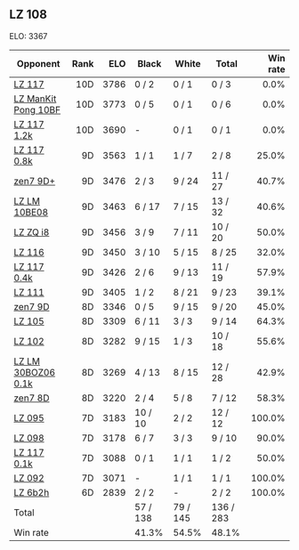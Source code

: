 ## LZ 108 ##

ELO: 3367

Opponent | Rank | ELO | Black | White | Total | Win rate
---------|-----:|----:|-------|-------|-------|-------:
[LZ 117](LZ%20117.md) | 10D | 3786 | 0 / 2 | 0 / 1 | 0 / 3 | 0.0%
[LZ ManKit Pong 10BF](LZ%20ManKit%20Pong%2010BF.md) | 10D | 3773 | 0 / 5 | 0 / 1 | 0 / 6 | 0.0%
[LZ 117 1.2k](LZ%20117%201.2k.md) | 10D | 3690 | - | 0 / 1 | 0 / 1 | 0.0%
[LZ 117 0.8k](LZ%20117%200.8k.md) | 9D | 3563 | 1 / 1 | 1 / 7 | 2 / 8 | 25.0%
[zen7 9D+](zen7%209D+.md) | 9D | 3476 | 2 / 3 | 9 / 24 | 11 / 27 | 40.7%
[LZ LM 10BE08](LZ%20LM%2010BE08.md) | 9D | 3463 | 6 / 17 | 7 / 15 | 13 / 32 | 40.6%
[LZ ZQ i8](LZ%20ZQ%20i8.md) | 9D | 3456 | 3 / 9 | 7 / 11 | 10 / 20 | 50.0%
[LZ 116](LZ%20116.md) | 9D | 3450 | 3 / 10 | 5 / 15 | 8 / 25 | 32.0%
[LZ 117 0.4k](LZ%20117%200.4k.md) | 9D | 3426 | 2 / 6 | 9 / 13 | 11 / 19 | 57.9%
[LZ 111](LZ%20111.md) | 9D | 3405 | 1 / 2 | 8 / 21 | 9 / 23 | 39.1%
[zen7 9D](zen7%209D.md) | 8D | 3346 | 0 / 5 | 9 / 15 | 9 / 20 | 45.0%
[LZ 105](LZ%20105.md) | 8D | 3309 | 6 / 11 | 3 / 3 | 9 / 14 | 64.3%
[LZ 102](LZ%20102.md) | 8D | 3282 | 9 / 15 | 1 / 3 | 10 / 18 | 55.6%
[LZ LM 30BOZ06 0.1k](LZ%20LM%2030BOZ06%200.1k.md) | 8D | 3269 | 4 / 13 | 8 / 15 | 12 / 28 | 42.9%
[zen7 8D](zen7%208D.md) | 8D | 3220 | 2 / 4 | 5 / 8 | 7 / 12 | 58.3%
[LZ 095](LZ%20095.md) | 7D | 3183 | 10 / 10 | 2 / 2 | 12 / 12 | 100.0%
[LZ 098](LZ%20098.md) | 7D | 3178 | 6 / 7 | 3 / 3 | 9 / 10 | 90.0%
[LZ 117 0.1k](LZ%20117%200.1k.md) | 7D | 3088 | 0 / 1 | 1 / 1 | 1 / 2 | 50.0%
[LZ 092](LZ%20092.md) | 7D | 3071 | - | 1 / 1 | 1 / 1 | 100.0%
[LZ 6b2h](LZ%206b2h.md) | 6D | 2839 | 2 / 2 | - | 2 / 2 | 100.0%
Total | | | 57 / 138 | 79 / 145 | 136 / 283 | 
Win rate| | | 41.3% | 54.5% | 48.1% | 
